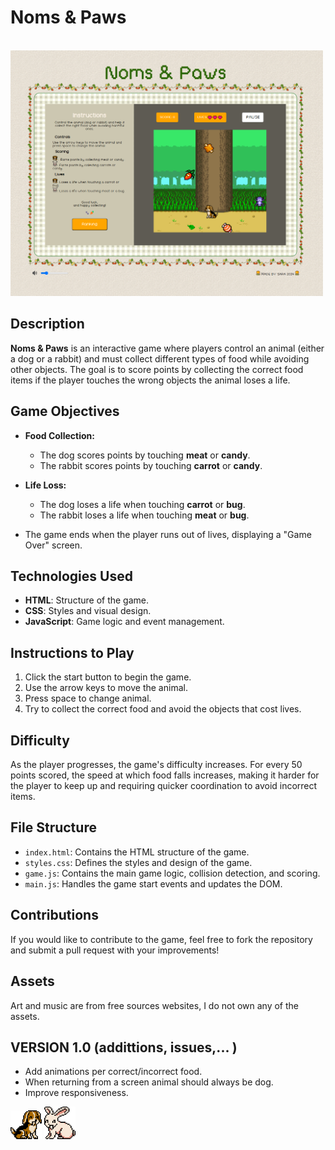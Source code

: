 # Noms & Paws

<br>

<img src="./assets//img/screenshoot.png" alt="Noms & Paws Game Screenshot" width="500"/>

## Description

**Noms & Paws** is an interactive game where players control an animal (either a dog or a rabbit) and must collect different types of food while avoiding other objects. The goal is to score points by collecting the correct food items if the player touches the wrong objects the animal loses a life.

## Game Objectives

- **Food Collection:**

  - The dog scores points by touching **meat** or **candy**.
  - The rabbit scores points by touching **carrot** or **candy**.

- **Life Loss:**

  - The dog loses a life when touching **carrot** or **bug**.
  - The rabbit loses a life when touching **meat** or **bug**.

- The game ends when the player runs out of lives, displaying a "Game Over" screen.

## Technologies Used

- **HTML**: Structure of the game.
- **CSS**: Styles and visual design.
- **JavaScript**: Game logic and event management.

## Instructions to Play

1. Click the start button to begin the game.
2. Use the arrow keys to move the animal.
3. Press space to change animal.
4. Try to collect the correct food and avoid the objects that cost lives.

## Difficulty

As the player progresses, the game's difficulty increases. For every 50 points scored, the speed at which food falls increases, making it harder for the player to keep up and requiring quicker coordination to avoid incorrect items.

## File Structure

- `index.html`: Contains the HTML structure of the game.
- `styles.css`: Defines the styles and design of the game.
- `game.js`: Contains the main game logic, collision detection, and scoring.
- `main.js`: Handles the game start events and updates the DOM.

## Contributions

If you would like to contribute to the game, feel free to fork the repository and submit a pull request with your improvements!

## Assets

Art and music are from free sources websites, I do not own any of the assets.

## VERSION 1.0 (addittions, issues,... )

- Add animations per correct/incorrect food.
- When returning from a screen animal should always be dog.
- Improve responsiveness.


<img src="./assets//img/happy-dog.png" alt="Noms & Paws Game Screenshot" width="50"/> <img src="./assets//img/happy-bunny.png" alt="Noms & Paws Game Screenshot" width="50"/>